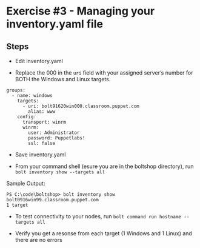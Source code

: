 # Exercise #3 - Managing your inventory.yaml file

## Steps

- Edit inventory.yaml

- Replace the 000 in the `uri` field with your assigned server’s number for BOTH the Windows and Linux targets.

```
groups:
  - name: windows
    targets:
      - uri: bolt91620win000.classroom.puppet.com
        alias: www
    config:
      transport: winrm
      winrm:
        user: Administrator
        password: Puppetlabs!
        ssl: false
```

- Save inventory.yaml

- From your command shell (esure you are in the boltshop directory), run `bolt inventory show --targets all`

Sample Output:

```
PS C:\code\boltshop> bolt inventory show 
bolt0916win99.classroom.puppet.com
1 target
```

- To test connectivity to your nodes, run `bolt command run hostname --targets all`

- Verify you get a resonse from each target (1 Windows and 1 Linux) and there are no errors
